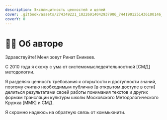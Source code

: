 ```yaml
---
description: Эксплицитность ценностей и целей
cover: .gitbook/assets/274349221_10226914042937906_7441901251436100146_n.png
coverY: 0
---
```


# 👨🚀 Об авторе

Здравствуйте! Меня зовут Ринат Еникеев.&#x20;

С 2010 года я схожу с ума от системомыследеятельностной \[СМД] методологии.&#x20;

Я разделяю ценность требования к открытости и доступности знаний, поэтому считаю необходимым публично \[в открытом доступе в сети] делиться результатами своей работы понимания текстов и других формам трансляции культуры школы Московского Методологического Кружка \[ММК] и СМД. &#x20;

Я скромно надеюсь на обратную связь от коммьюнити.&#x20;
